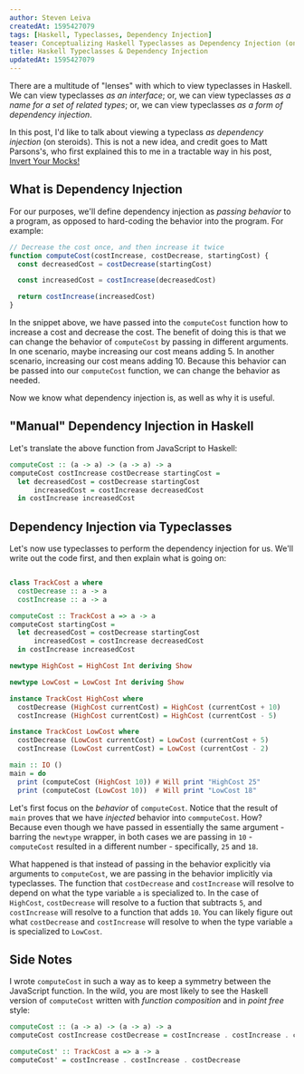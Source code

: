 ```yaml
---
author: Steven Leiva
createdAt: 1595427079
tags: [Haskell, Typeclasses, Dependency Injection]
teaser: Conceptualizing Haskell Typeclasses as Dependency Injection (on steroids)
title: Haskell Typeclasses & Dependency Injection
updatedAt: 1595427079
---
```


There are a multitude of "lenses" with which to view typeclasses in Haskell. We
can view typeclasses *as an interface*; or, we can view typeclasses *as a name
for a set of related types*; or, we can view typeclasses *as a form of
dependency injection*.

In this post, I'd like to talk about viewing a typeclass *as dependency
injection* (on steroids). This is not a new idea, and credit goes to Matt
Parsons's, who first explained this to me in a tractable way in his post,
[Invert Your Mocks!][invert-your-mocks]

## What is Dependency Injection

For our purposes, we'll define dependency injection as *passing behavior* to a
program, as opposed to hard-coding the behavior into the program. For example:

```javascript
// Decrease the cost once, and then increase it twice
function computeCost(costIncrease, costDecrease, startingCost) {
  const decreasedCost = costDecrease(startingCost)

  const increasedCost = costIncrease(decreasedCost)

  return costIncrease(increasedCost)
}
```

In the snippet above, we have passed into the `computeCost` function how to
increase a cost and decrease the cost. The benefit of doing this is that we can
change the behavior of `computeCost` by passing in different arguments. In one
scenario, maybe increasing our cost means adding 5. In another scenario,
increasing our cost means adding 10. Because this behavior can be passed into
our `computeCost` function, we can change the behavior as needed.

Now we know what dependency injection is, as well as why it is useful.

## "Manual" Dependency Injection in Haskell

Let's translate the above function from JavaScript to Haskell:

```haskell
computeCost :: (a -> a) -> (a -> a) -> a
computeCost costIncrease costDecrease startingCost =
  let decreasedCost = costDecrease startingCost
      increasedCost = costIncrease decreasedCost
  in costIncrease increasedCost
```

## Dependency Injection via Typeclasses

Let's now use typeclasses to perform the dependency injection for us. We'll
write out the code first, and then explain what is going on:

```haskell

class TrackCost a where
  costDecrease :: a -> a
  costIncrease :: a -> a

computeCost :: TrackCost a => a -> a
computeCost startingCost =
  let decreasedCost = costDecrease startingCost
      increasedCost = costIncrease decreasedCost
  in costIncrease increasedCost

newtype HighCost = HighCost Int deriving Show

newtype LowCost = LowCost Int deriving Show

instance TrackCost HighCost where
  costDecrease (HighCost currentCost) = HighCost (currentCost + 10)
  costIncrease (HighCost currentCost) = HighCost (currentCost - 5)

instance TrackCost LowCost where
  costDecrease (LowCost currentCost) = LowCost (currentCost + 5)
  costIncrease (LowCost currentCost) = LowCost (currentCost - 2)

main :: IO ()
main = do
  print (computeCost (HighCost 10)) # Will print "HighCost 25"
  print (computeCost (LowCost 10))  # Will print "LowCost 18"
```

Let's first focus on the *behavior* of `computeCost`. Notice that the result of
`main` proves that we have *injected* behavior into `commputeCost`. How? Because
even though we have passed in essentially the same argument - barring the
`newtype` wrapper, in both cases we are passing in `10` - `computeCost` resulted
in a different number - specifically, `25` and `18`.

What happened is that instead of passing in the behavior explicitly via
arguments to `computeCost`, we are passing in the behavior implicitly via
typeclasses. The function that `costDecrease` and `costIncrease` will resolve to
depend on what the type variable `a` is specialized to. In the case of
`HighCost`, `costDecrease` will resolve to a fuction that subtracts `5`, and
`costIncrease` will resolve to a function that adds `10`. You can likely figure
out what `costDecrease` and `costIncrease` will resolve to when the type
variable `a` is specialized to `LowCost`.

## Side Notes

I wrote `computeCost` in such a way as to keep a symmetry between the JavaScript
function. In the wild, you are most likely to see the Haskell version of
`computeCost` written with *function composition* and in *point free* style:

```haskell
computeCost :: (a -> a) -> (a -> a) -> a
computeCost costIncrease costDecrease = costIncrease . costIncrease . costDecrease

computeCost' :: TrackCost a => a -> a
computeCost' = costIncrease . costIncrease . costDecrease
```

[invert-your-mocks]: https://www.parsonsmatt.org/2017/07/27/inverted_mocking.html
[dependency-injection]: https://en.wikipedia.org/wiki/Dependency_injection
